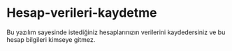 # Hesap-verileri-kaydetme
Bu yazılım sayesinde istediğiniz hesaplarınızın verilerini kaydedersiniz ve bu hesap bilgileri kimseye gitmez.
